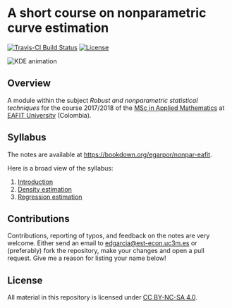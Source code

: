 # A short course on nonparametric curve estimation

[![Travis-CI Build Status](https://travis-ci.org/egarpor/SSS2-UC3M.svg?branch=master)](https://travis-ci.org/egarpor/nonpar-eafit) 
[![License](https://img.shields.io/badge/license-CC_BY--NC--SA_4.0-blue.svg)](https://creativecommons.org/licenses/by-nc-sa/4.0/)

![KDE animation](https://github.com/egarpor/nonpar-eafit/blob/master/images/images/kde.gif)

## Overview

A module within the subject *Robust and nonparametric statistical techniques* for the course 2017/2018 of the [MSc in Applied Mathematics](http://www.eafit.edu.co/programas-academicos/posgrado/maestria-matematicas-aplicadas/Paginas/inicio.aspx) at [EAFIT University](http://www.eafit.edu.co/) (Colombia).

## Syllabus

The notes are available at <https://bookdown.org/egarpor/nonpar-eafit>.

Here is a broad view of the syllabus:

1. [Introduction](https://bookdown.org/egarpor/nonpar-eafit)
2. [Density estimation](https://bookdown.org/egarpor/nonpar-eafit/dens.html)
3. [Regression estimation](https://bookdown.org/egarpor/nonpar-eafit/reg.html)

## Contributions

Contributions, reporting of typos, and feedback on the notes are very welcome. Either send an email to <edgarcia@est-econ.uc3m.es> or (preferably) fork the repository, make your changes and open a pull request. Give me a reason for listing your name below!

## License

All material in this repository is licensed under [CC BY-NC-SA 4.0](https://creativecommons.org/licenses/by-nc-sa/4.0/).
